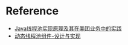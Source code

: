 # Reference 
- [Java线程池实现原理及其在美团业务中的实践](https://zhuanlan.zhihu.com/p/123328822)
- [动态线程池组件-设计与实现](https://juejin.cn/post/6844904190502764552#heading-4)
